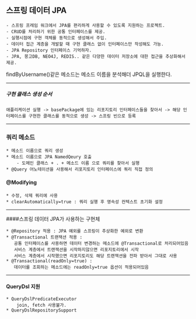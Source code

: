 ## 스프링 데이터 JPA
```
- 스프링 프레임 워크에서 JPA를 편리하게 사용할 수 있도록 지원하는 프로젝트.
- CRUD를 처리하기 위한 공통 인터페이스를 제공.
- 실행시점에 구현 객체를 동적으로 생성해서 주입.
- 데이터 접근 계층을 개발할 때 구현 클래스 없이 인터페이스만 작성해도 가능.
- JPA Repository 인터페이스 기억하자.
- JPA, 몽고DB, NEO4J, REDIS.. 같은 다양한 데이터 저장소에 대한 접근을 추상화해서 제공. 
```

findByUsername()같은 메소드는 메소드 이름을 분석해더 JPQL을 실행한다.

    
---   
##### 구현 클래스 생성 순서 
```
애플리케이션 실행 -> basePackage에 있는 리포지토리 인터페이스들을 찾아서 -> 해당 인터페이스를 구현한 클래스를 동적으로 생성 -> 스프링 빈으로 등록
``` 

--- 
### 쿼리 메소드
```
* 메소드 이름으로 쿼리 생성
* 메소드 이름으로 JPA NamedQeury 호출
    - 도메인 클래스 + . + 메소드 이름 으로 쿼리를 찾아서 실행
* @Query 어노테이션을 사용해서 리포지토리 인터페이스에 쿼리 직접 정의
```

#### @Modifying
```
* 수정, 삭제 쿼리에 사용
* clearAutomatically=true : 쿼리 실행 후 영속성 컨텍스트 초기화 설정 
```
-----
 
 ####스프링 데이터 JPA가 사용하는 구현체 
 ```
* @Repository 적용 : JPA 예외를 스프링이 추상화한 예외로 변환
* @Transactional 트랜잭션 적용 : 
    공통 인터페이스를 사용하면 데이터 변경하는 메소드에 @Transactional로 처리되어있음
    서비스 계층에서 트랜잭션을 시작하지않으면 리포지토리에서 시작
    서비스 계층에서 시작했으면 리포지토리도 해당 트랜잭션을 전파 받아서 그대로 사용
* @Transactional(readOnly=true) : 
    데이터를 조회하는 메소드에는 readOnly=true 옵션이 적용되어있음                         
```

-----
#### QueryDsl 지원
```
* QueryDslPredicateExecutor
    join, fetch 사용불가. 
* QueryDslRepositorySupport
    
```


 